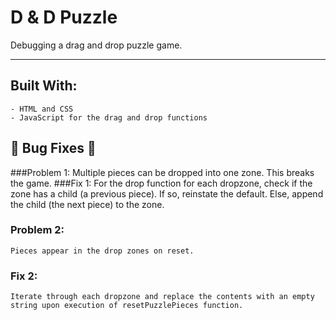 # D & D Puzzle

Debugging a drag and drop puzzle game.
<hr>

</p>

## Built With: 

```
- HTML and CSS
- JavaScript for the drag and drop functions
```
## :space_invader: Bug Fixes :space_invader:

###Problem 1:
	Multiple pieces can be dropped into one zone. This breaks the game.
###Fix 1:
	For the drop function for each dropzone, check if the zone has a child (a previous piece). If so, reinstate the default. Else, append the child (the next piece) to the zone.

### Problem 2:
	Pieces appear in the drop zones on reset.
### Fix 2:
	Iterate through each dropzone and replace the contents with an empty string upon execution of resetPuzzlePieces function.

